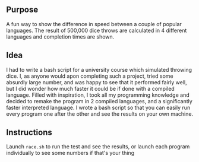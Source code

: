 ## Purpose
A fun way to show the difference in speed between a couple of popular languages. The result of 500,000 dice throws are calculated in 4 different languages and completion times are shown.

## Idea
I had to write a bash script for a university course which simulated throwing dice. I, as anyone would apon completing such a project, tried some absurdly large number, and was happy to see that it performed fairly well, but I did wonder how much faster it could be if done with a compiled language. 
    Filled with inspiration, I took all my programming knowledge and decided to remake the program in 2 compiled languages, and a significantly faster interpreted language. I wrote a bash script so that you can easily run every program one after the other and see the results on your own machine.

## Instructions
Launch `race.sh` to run the test and see the results, or launch each program individually to see some numbers if that's your thing
